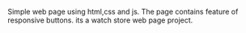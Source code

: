 Simple web page using html,css and js.
The page contains feature of responsive buttons.
its a watch store web page project.
